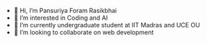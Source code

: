 - 👋 Hi, I’m Pansuriya Foram Rasikbhai
- 👀 I’m interested in Coding and AI 
- 🌱 I’m currently undergraduate student at IIT Madras and UCE OU
- 💞️ I’m looking to collaborate on web development 
